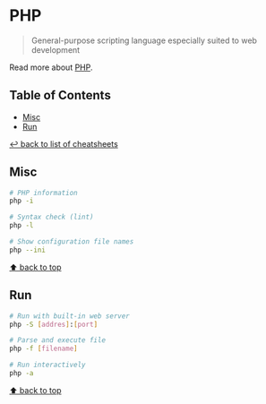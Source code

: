 # PHP
> General-purpose scripting language especially suited to web development

Read more about [PHP](https://www.php.net/).

## Table of Contents

* [Misc](#misc)
* [Run](#run)

[↩ back to list of cheatsheets](README.md#list-of-cheatsheets)

## Misc

```bash
# PHP information
php -i

# Syntax check (lint)
php -l

# Show configuration file names
php --ini
```

[⬆ back to top](#table-of-contents)

## Run

```bash
# Run with built-in web server
php -S [addres]:[port]

# Parse and execute file
php -f [filename]

# Run interactively
php -a
```

[⬆ back to top](#table-of-contents)
